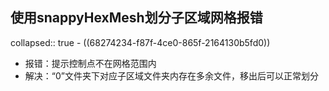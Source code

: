 ## 使用snappyHexMesh划分子区域网格报错
collapsed:: true
	- ((68274234-f87f-4ce0-865f-2164130b5fd0))
- 报错：提示控制点不在网格范围内
- 解决：“0”文件夹下对应子区域文件夹内存在多余文件，移出后可以正常划分